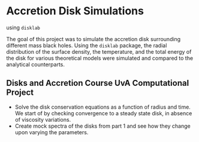 # Accretion Disk Simulations
using `disklab`

The goal of this project was to simulate the accretion disk surrounding different mass black holes. Using the `disklab` package, the radial distribution of the surface density, the temperature, and the total energy of the disk for various theoretical models were simulated and compared to the analytical counterparts. 

## Disks and Accretion Course UvA Computational Project

- Solve the disk conservation equations as a function of radius and time. We start of by checking convergence to a steady state disk, in absence of viscosity variations. 
- Create mock spectra of the disks from part 1 and see how they change upon varying the parameters.
